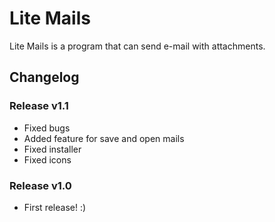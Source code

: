 # Lite Mails
Lite Mails is a program that can send e-mail with attachments.

## Changelog

### Release v1.1
* Fixed bugs
* Added feature for save and open mails
* Fixed installer
* Fixed icons

### Release v1.0
* First release! :)